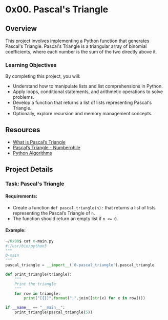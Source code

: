 # 0x00. Pascal's Triangle

## Overview
This project involves implementing a Python function that generates Pascal's Triangle. Pascal's Triangle is a triangular array of binomial coefficients, where each number is the sum of the two directly above it.

### Learning Objectives
By completing this project, you will:
- Understand how to manipulate lists and list comprehensions in Python.
- Apply loops, conditional statements, and arithmetic operations to solve problems.
- Develop a function that returns a list of lists representing Pascal's Triangle.
- Optionally, explore recursion and memory management concepts.

## Resources
- [What is Pascal’s Triangle](https://en.wikipedia.org/wiki/Pascal%27s_triangle)
- [Pascal’s Triangle - Numberphile](https://www.youtube.com/watch?v=XMriWTvPXHI)
- [Python Algorithms](https://www.geeksforgeeks.org/algorithms-in-python/)

## Project Details

### Task: Pascal's Triangle
#### Requirements:
- Create a function `def pascal_triangle(n):` that returns a list of lists representing the Pascal’s Triangle of `n`.
- The function should return an empty list if `n <= 0`.

#### Example:
```python
~/0x00$ cat 0-main.py
#!/usr/bin/python3
"""
0-main
"""
pascal_triangle = __import__('0-pascal_triangle').pascal_triangle

def print_triangle(triangle):
    """
    Print the triangle
    """
    for row in triangle:
        print("[{}]".format(",".join([str(x) for x in row])))

if __name__ == "__main__":
    print_triangle(pascal_triangle(5))


